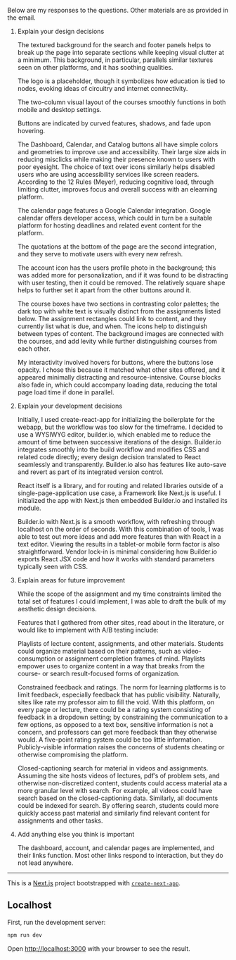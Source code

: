 

Below are my responses to the questions. Other materials are as provided in the email.

1. Explain your design decisions

    The textured background for the search and footer panels helps to break up the page into separate sections while keeping visual clutter at a minimum. This background, in particular, parallels similar textures seen on other platforms, and it has soothing qualities.

    The logo is a placeholder, though it symbolizes how education is tied to nodes, evoking ideas of circuitry and internet connectivity. 

    The two-column visual layout of the courses smoothly functions in both mobile and desktop settings.

    Buttons are indicated by curved features, shadows, and fade upon hovering.

    The Dashboard, Calendar, and Catalog buttons all have simple colors and geometries to improve use and accessibility. Their large size aids in reducing misclicks while making their presence known to users with poor eyesight. The choice of text over icons similarly helps disabled users who are using accessibility services like screen readers. According to the 12 Rules (Meyer), reducing cognitive load, through limiting clutter, improves focus and overall success with an elearning platform. 

    The calendar page features a Google Calendar integration. Google calendar offers developer access, which could in turn be a suitable platform for hosting deadlines and related event content for the platform.

    The quotations at the bottom of the page are the second integration, and they serve to motivate users with every new refresh. 

    The account icon has the users profile photo in the background; this was added more for personalization, and if it was found to be distracting with user testing, then it could be removed. The relatively square shape helps to further set it apart from the other buttons around it.

    The course boxes have two sections in contrasting color palettes; the dark top with white text is visually distinct from the assignments listed below. The assignment rectangles could link to content, and they currently list what is due, and when. The icons help to distinguish between types of content. The background images are connected with the courses, and add levity while further distinguishing courses from each other.

    My interactivity involved hovers for buttons, where the buttons lose opacity. I chose this because it matched what other sites offered, and it appeared minimally distracting and resource-intensive. Course blocks also fade in, which could accompany loading data, reducing the total page load time if done in parallel.


2. Explain your development decisions

    Initially, I used create-react-app for initializing the boilerplate for the webapp, but the workflow was too slow for the timeframe. I decided to use a WYSIWYG editor, builder.io, which enabled me to reduce the amount of time between successive iterations of the design. Builder.io integrates smoothly into the build workflow and modifies CSS and related code directly; every design decision translated to React seamlessly and transparently. Builder.io also has features like auto-save and revert as part of its integrated version control.

    React itself is a library, and for routing and related libraries outside of a single-page-application use case, a Framework like Next.js is useful. I initialized the app with Next.js then embedded Builder.io and installed its module. 

    Builder.io with Next.js is a smooth workflow, with refreshing through localhost on the order of seconds. With this combination of tools, I was able to test out more ideas and add more features than with React in a text editor. Viewing the results in a tablet-or mobile form factor is also straightforward. Vendor lock-in is minimal considering how Builder.io exports React JSX code and how it works with standard parameters typically seen with CSS.


3. Explain areas for future improvement

    While the scope of the assignment and my time constraints limited the total set of features I could implement, I was able to draft the bulk of my aesthetic design decisions.

    Features that I gathered from other sites, read about in the literature, or would like to implement with A/B testing include:

    Playlists of lecture content, assignments, and other materials. Students could organize material based on their patterns, such as video-consumption or assignment completion frames of mind. Playlists empower uses to organize content in a way that breaks from the course- or search result-focused forms of organization.

    Constrained feedback and ratings. The norm for learning platforms is to limit feedback, especially feedback that has public visibility. Naturally, sites like rate my professor aim to fill the void. With this platform, on every page or lecture, there could be a rating system consisting of feedback in a dropdown setting; by constraining the communication to a few options, as opposed to a text box, sensitive information is not a concern, and professors can get more feedback than they otherwise would. A five-point rating system could be too little information. Publicly-visible information raises the concerns of students cheating or otherwise compromising the platform.

    Closed-captioning search for material in videos and assignments. Assuming the site hosts videos of lectures, pdf’s of problem sets, and otherwise non-discretized content, students could access material ata a more granular level with search. For example, all videos could have search based on the closed-captioning data. Similarly, all documents could be indexed for search. By offering search, students could more quickly access past material and similarly find relevant content for assignments and other tasks.


4. Add anything else you think is important

    The dashboard, account, and calendar pages are implemented, and their links function. Most other links respond to interaction, but they do not lead anywhere.


-----

This is a [Next.js](https://nextjs.org/) project bootstrapped with [`create-next-app`](https://github.com/vercel/next.js/tree/canary/packages/create-next-app).

## Localhost

First, run the development server:

```bash
npm run dev
```

Open [http://localhost:3000](http://localhost:3000) with your browser to see the result.